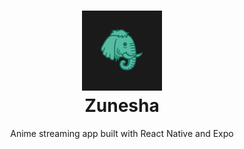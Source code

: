 <h1 align="center">
  <img src="./assets/FINALZUNISHALOGO.png" alt="uwumi" width="128" />
  <br />
  Zunesha
</h1>

<p align="center">
  Anime streaming app built with React Native and Expo
</p>
